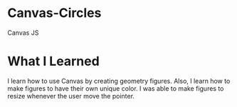 # Canvas-Circles

Canvas JS

# What I Learned

I learn how to use Canvas by creating geometry figures. Also, I learn how to make figures to have their own unique color. I was able to make figures to resize whenever the user move the pointer.

